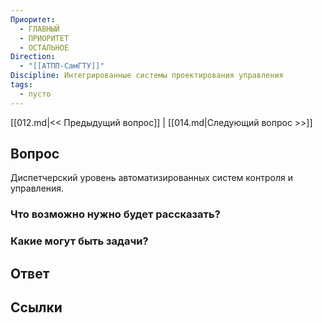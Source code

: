 ```yaml
---
Приоритет:
  - ГЛАВНЫЙ
  - ПРИОРИТЕТ
  - ОСТАЛЬНОЕ
Direction:
  - "[[АТПП-СамГТУ]]" 
Discipline: Интегрированные системы проектирования управления 
tags:
  - пусто
---
```

[[012.md|<< Предыдущий вопрос]] | [[014.md|Следующий вопрос >>]]
## Вопрос

Диспетчерский уровень автоматизированных систем контроля и управления.

### Что возможно нужно будет рассказать?

### Какие могут быть задачи?

## Ответ

## Ссылки
